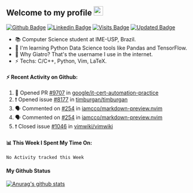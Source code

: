 ## Welcome to my profile <img src="https://media.giphy.com/media/hvRJCLFzcasrR4ia7z/giphy.gif" width="25px">

[![Github Badge](https://img.shields.io/badge/-Github-000?style=for-the-badge&logo=Github&logoColor=white&link=https://www.linkedin.com/in/lucas-paiolla/)](https://github.com/Giatroo)
[![Linkedin Badge](https://img.shields.io/badge/-LinkedIn-blue?style=for-the-badge&logo=Linkedin&logoColor=white&link=https://www.linkedin.com/in/lucas-paiolla/)](https://www.linkedin.com/in/lucas-paiolla/)
[![Visits Badge](https://badges.pufler.dev/visits/Giatroo/Giatroo)](#)
[![Updated Badge](https://badges.pufler.dev/updated/Giatroo/Giatroo)](#)

- 📚 Computer Science student at IME-USP, Brazil.
- 🌱 I'm learning Python Data Science tools like Pandas and TensorFlow.
- 🤔 Why Giatro? That's the username I use in the internet.
- ⚡ Techs: C/C++, Python, Vim, LaTeX.

#### ⚡ Recent Activity on Github:

<!--START_SECTION:activity-->
1. 💪 Opened PR [#9707](https://github.com/google/it-cert-automation-practice/pull/9707) in [google/it-cert-automation-practice](https://github.com/google/it-cert-automation-practice)
2. ❗️ Opened issue [#8177](https://github.com/timburgan/timburgan/issues/8177) in [timburgan/timburgan](https://github.com/timburgan/timburgan)
3. 🗣 Commented on [#254](https://github.com/iamcco/markdown-preview.nvim/issues/254) in [iamcco/markdown-preview.nvim](https://github.com/iamcco/markdown-preview.nvim)
4. 🗣 Commented on [#254](https://github.com/iamcco/markdown-preview.nvim/issues/254) in [iamcco/markdown-preview.nvim](https://github.com/iamcco/markdown-preview.nvim)
5. ❗️ Closed issue [#1046](https://github.com/vimwiki/vimwiki/issues/1046) in [vimwiki/vimwiki](https://github.com/vimwiki/vimwiki)
<!--END_SECTION:activity-->

#### 📊 This Week I Spent My Time On:

<!--START_SECTION:waka-->
```text
No Activity tracked this Week
```
<!--END_SECTION:waka-->

#### My Github Status

[![Anurag's github stats](https://github-readme-stats.vercel.app/api?username=Giatroo&?count_private=true&show_icons=true&theme=onedark)](#)
